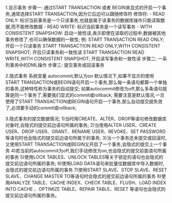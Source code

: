 1.显示事务
  步骤一: 通过START TRANSACTION 或者 BEGIN来显式的开启一个事务,通常选择START TRANSACTION,因为它后边可以跟随修饰符
         修饰符:
         - READ ONLY: 标识当前事务是一个只读事务,也就是属于该事务的数据库操作只能读取数据,而不能修改数据
         - READ WRITE: 标识当前事务是一个读写事务
         - WITH CONSISTENT SNAPSHOW: 启动一致性读,表示即使在读取的过程中,数据被其他事务修改了,也可以确保数据的一致性;
  例:
    START TRANSACTION READ ONLY; 开启一个只读事务
    START TRANSACTION READ ONLY,WITH CONSISTENT SNAPSHOT; 开启只读事务和一致性读
    START TRANSACTION READ WRITE,WITH CONSISTENT SNAPSHOT; 开启读写事务和一致性读
  步骤二: 一系列事务中的DML操作
  步骤三: 提交事务或回滚事务

2.隐式事务 
    系统变量 autocommit,默认为on
    默认情况下,如果不显示的使用START TRANSACTION或BEGIN语句开启一个事务,那么每一条语句都算一个单独的事务,这种特性称为事务的自动提交;
    如果autocommit修改为off,那么多条语句就算是同一个事务了,需要我们显式的commit或rollback;
    需要注意是默认情况,一旦使用了START TRANSACTION或BEGIN语句开启一个事务,那么自动提交就失效了,必须要手动的commit或rollback;

3.隐式事务的提交数据情况;
    1)当时用CREATE、ALTER、DROP等语句修改数据库对象时,会隐式的提交前边语句所属的事务;
    2)当使用ALTER USER、CREATE USER、DROP USER、GRANT、RENAME USER、REVOKE、SET PASSWORD等语句时也会隐式的提交前边语句所属于的事务;
    3)当一个事务还未提交或回滚时,又使用START TRANSACTION或BEGIN又开启了一个事务,会隐式的提交上一个事务
    4)若当前的autocommit为off,我们手动修改为on,也会隐式的提交前面语句所属的事务
    5)使用LOCK TABLES、UNLOCK TABLES等关于锁定的语句也会隐式的提交前边语句所属的事务;
    6)使用LOAD DATA语句来批量往数据库中导入数据时,会隐式的提交前边语句所属的事务
    7)使用START SLAVE、STOP SLAVE、RESET SLAVE、CHANGE MASTER TO等语句时会隐式的提交前边语句所属的事务
    8)使用ANALYZE TABLE、CACHE INDEX、CHECK TABLE、FLUSH、LOAD INDEX INTO CACHE 、OPTIMIZE TABLE、REPAIR TABLE、RESET 
      等语句也会隐式的提交前边语句所属的事务。